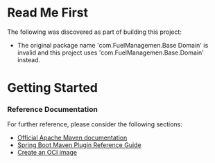 # Read Me First
The following was discovered as part of building this project:

* The original package name 'com.FuelManagemen.Base Domain' is invalid and this project uses 'com.FuelManagemen.Base.Domain' instead.

# Getting Started

### Reference Documentation
For further reference, please consider the following sections:

* [Official Apache Maven documentation](https://maven.apache.org/guides/index.html)
* [Spring Boot Maven Plugin Reference Guide](https://docs.spring.io/spring-boot/docs/2.7.3/maven-plugin/reference/html/)
* [Create an OCI image](https://docs.spring.io/spring-boot/docs/2.7.3/maven-plugin/reference/html/#build-image)

